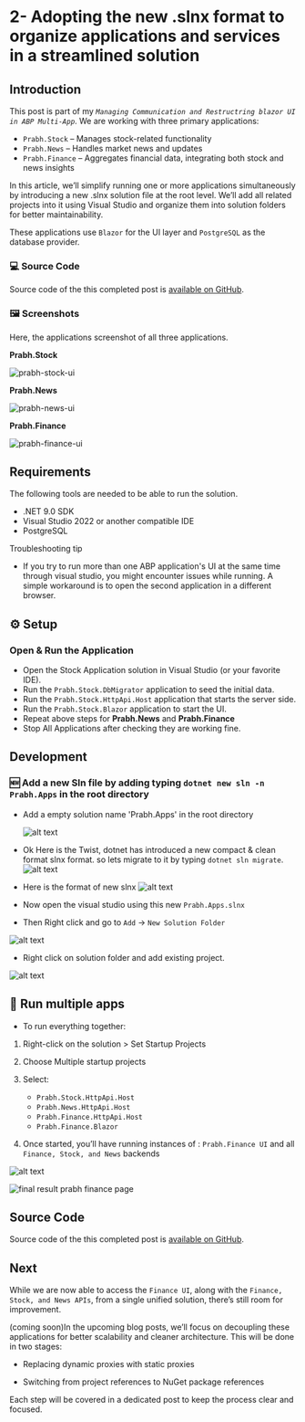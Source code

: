 # 2- Adopting the new .slnx format to organize applications and services in a streamlined solution

## Introduction

This post is part of my <i>`Managing Communication and Restructring blazor UI in ABP Multi-App`</i>.
We are working with three primary applications:

- `Prabh.Stock` – Manages stock-related functionality
- `Prabh.News` – Handles market news and updates
- `Prabh.Finance` – Aggregates financial data, integrating both stock and news insights

In this article, we’ll simplify running one or more applications simultaneously by introducing a new .slnx solution file at the root level. We’ll add all related projects into it using Visual Studio and organize them into solution folders for better maintainability.

These applications use `Blazor` for the UI layer and `PostgreSQL` as the database provider.

### 💻 Source Code

Source code of the this completed post is [available on GitHub](https://github.com/008programmer/abp-multiple-apps-communication-and-restructuring/tree/2-manage-complexity-by-new-slnx).

### 🖼️ Screenshots

Here, the applications screenshot of all three applications.

**Prabh.Stock**

![prabh-stock-ui](images/prabh.stocks.png)

**Prabh.News**

![prabh-news-ui](images/prabh.news.png)

**Prabh.Finance**

![prabh-finance-ui](images/prabh.finance.png)

## Requirements

The following tools are needed to be able to run the solution.

- .NET 9.0 SDK
- Visual Studio 2022 or another compatible IDE
- PostgreSQL

Troubleshooting tip

- If you try to run more than one ABP application's UI at the same time through visual studio, you might encounter issues while running. A simple workaround is to open the second application in a different browser.

## ⚙️ Setup

### Open & Run the Application

- Open the Stock Application solution in Visual Studio (or your favorite IDE).
- Run the `Prabh.Stock.DbMigrator` application to seed the initial data.
- Run the `Prabh.Stock.HttpApi.Host` application that starts the server side.
- Run the `Prabh.Stock.Blazor` application to start the UI.
- Repeat above steps for <strong>Prabh.News</strong> and <strong>Prabh.Finance</strong>
- Stop All Applications after checking they are working fine.

## Development

### 🆕 Add a new Sln file by adding typing `dotnet new sln -n Prabh.Apps` in the root directory

- Add a empty solution name 'Prabh.Apps' in the root directory

  ![alt text](image.png)

- Ok Here is the Twist, dotnet has introduced a new compact & clean format slnx format. so lets migrate to it by typing `dotnet sln migrate`.
  ![alt text](image-1.png)

- Here is the format of new slnx
  ![alt text](image-5.png)

- Now open the visual studio using this new `Prabh.Apps.slnx`
- Then Right click and go to `Add` -> `New Solution Folder`

![alt text](image-2.png)

- Right click on solution folder and add existing project.

![alt text](image-3.png)

## 🔌 Run multiple apps

- To run everything together:

1.  Right-click on the solution > Set Startup Projects
2.  Choose Multiple startup projects
3.  Select:

    - `Prabh.Stock.HttpApi.Host`
    - `Prabh.News.HttpApi.Host`
    - `Prabh.Finance.HttpApi.Host`
    - `Prabh.Finance.Blazor`

4.  Once started, you’ll have running instances of : `Prabh.Finance UI` and all `Finance, Stock, and News` backends

![alt text](image-4.png)

![final result prabh finance page](images/final-result.png)

## Source Code

Source code of the this completed post is [available on GitHub](https://github.com/008programmer/abp-multiple-apps-communication-and-restructuring/tree/2-manage-complexity-by-new-slnx).

## Next

While we are now able to access the `Finance UI`, along with the `Finance, Stock, and News APIs`, from a single unified solution, there’s still room for improvement.

(coming soon)In the upcoming blog posts, we’ll focus on decoupling these applications for better scalability and cleaner architecture. This will be done in two stages:

- Replacing dynamic proxies with static proxies

- Switching from project references to NuGet package references

Each step will be covered in a dedicated post to keep the process clear and focused.
